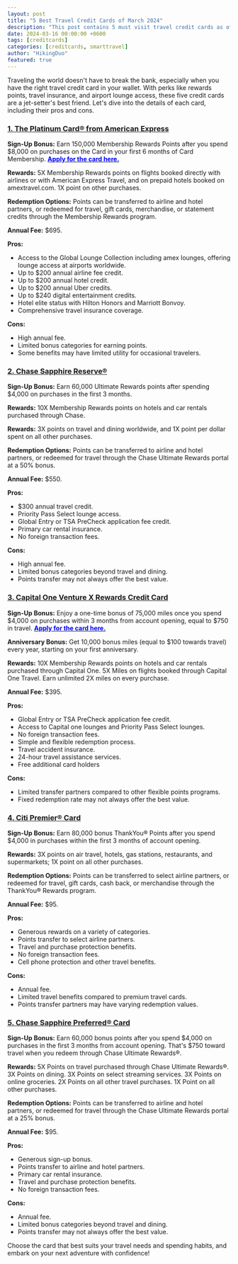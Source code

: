 ```yaml
---
layout: post
title: "5 Best Travel Credit Cards of March 2024"
description: "This post contains 5 must visit travel credit cards as of march 2024." 
date: 2024-03-16 00:00:00 +0600
tags: [creditcards]
categories: [creditcards, smarttravel]
author: "HikingDuo"
featured: true
---
```


Traveling the world doesn't have to break the bank, especially when you have the right travel credit card in your wallet. With perks like rewards points, travel insurance, and airport lounge access, these five credit cards are a jet-setter's best friend. Let's dive into the details of each card, including their pros and cons.

### [1. The Platinum Card® from American Express](https://card.americanexpress.com/d/platinum-card/?utm_mcid=&utm_source=google&utm_medium=cpc&utm_term=%2Bamerican%20%2Bexpress%20%2Bplatinum&utm_cmpid=18507428845&utm_adgid=142828790300&utm_tgtid=aud-2277854002789:kwd-383918391531&utm_mt=p&utm_adid=687193864026&utm_dvc=c&utm_ntwk=g&utm_adpos=&utm_plcmnt=&utm_locphysid=9032188&utm_locintid=&utm_feeditemid=&utm_devicemdl=&utm_plcmnttgt=&utm_programname=brandcps&utm_cmp=Platinum&utm_sl=&gclid=Cj0KCQjwhtWvBhD9ARIsAOP0Goidr08Jx1LKVjW6l2CZ7Okdw7AwtEOThNaEnTo6ZZPze7s2j1e5LJkaAgPVEALw_wcB)

**Sign-Up Bonus:** Earn 150,000 Membership Rewards Points after you spend $8,000 on purchases on the Card in your first 6 months of Card Membership. <a href="https://i.capitalone.com/G6FzFcF87"><b style="color: blue;">Apply for the card here.</b></a>

**Rewards:** 5X Membership Rewards points on flights booked directly with airlines or with American Express Travel, and on prepaid hotels booked on amextravel.com. 1X point on other purchases.

**Redemption Options:** Points can be transferred to airline and hotel partners, or redeemed for travel, gift cards, merchandise, or statement credits through the Membership Rewards program.

**Annual Fee:** $695.

**Pros:**
- Access to the Global Lounge Collection including amex lounges, offering lounge access at airports worldwide.
- Up to $200 annual airline fee credit.
- Up to $200 annual hotel credit.
- Up to $200 annual Uber credits.
- Up to $240 digital entertainment credits.
- Hotel elite status with Hilton Honors and Marriott Bonvoy.
- Comprehensive travel insurance coverage.

**Cons:**
- High annual fee.
- Limited bonus categories for earning points.
- Some benefits may have limited utility for occasional travelers.

### [2. Chase Sapphire Reserve®](https://creditcards.chase.com/a1/23Q4/sapphire/dual?CELL=6D4C&jp_cmp=cc/Sapphire+Preferred_Brand_Exact_Sapphire+Preferred_SEM_US_NA_Standard_NA/sea/p56274819573/Chase+Sapphire+Preferred&gclsrc=aw.ds&ds_rl=1253080&gad_source=1&gclid=Cj0KCQjwhtWvBhD9ARIsAOP0Goh4qo5px-cQ1wnyuJRI3l9gYNRog211M0NWz6L-4naNxrm04AVUIXEaAjNKEALw_wcB&gclsrc=aw.ds)

**Sign-Up Bonus:** Earn 60,000 Ultimate Rewards points after spending $4,000 on purchases in the first 3 months.

**Rewards:** 10X Membership Rewards points on hotels and car rentals purchased through Chase.

**Rewards:** 3X points on travel and dining worldwide, and 1X point per dollar spent on all other purchases.

**Redemption Options:** Points can be transferred to airline and hotel partners, or redeemed for travel through the Chase Ultimate Rewards portal at a 50% bonus.

**Annual Fee:** $550.

**Pros:**
- $300 annual travel credit.
- Priority Pass Select lounge access.
- Global Entry or TSA PreCheck application fee credit.
- Primary car rental insurance.
- No foreign transaction fees.

**Cons:**
- High annual fee.
- Limited bonus categories beyond travel and dining.
- Points transfer may not always offer the best value.

### [3. Capital One Venture X Rewards Credit Card](https://i.capitalone.com/G6FzFcF87)

**Sign-Up Bonus:** Enjoy a one-time bonus of 75,000 miles once you spend $4,000 on purchases within 3 months from account opening, equal to $750 in travel.  <a href="https://i.capitalone.com/G6FzFcF87"><b style="color: blue;">Apply for the card here.</b></a>

**Anniversary Bonus:** Get 10,000 bonus miles (equal to $100 towards travel) every year, starting on your first anniversary.

**Rewards:** 10X Membership Rewards points on hotels and car rentals purchased through Capital One. 5X Miles on flights booked through Capital One Travel. Earn unlimited 2X miles on every purchase.

**Annual Fee:** $395.

**Pros:**
- Global Entry or TSA PreCheck application fee credit.
- Access to Capital one lounges and Priority Pass Select lounges.
- No foreign transaction fees.
- Simple and flexible redemption process.
- Travel accident insurance.
- 24-hour travel assistance services.
- Free additional card holders

**Cons:**
- Limited transfer partners compared to other flexible points programs.
- Fixed redemption rate may not always offer the best value.

### [4. Citi Premier® Card](https://www.citi.com/usc/LPACA/Citi/Rewards/Premier/ps/index.html?cmp=knc|acquire|2006|CARDS|Google|BR&targetid=kwd-1244054340&gclid=Cj0KCQjwhtWvBhD9ARIsAOP0GoiCerxDV_0MyhFRB4P0BZRcbxjoY5JNlogFDvPRFd9GyEP_MDeBi5waAvADEALw_wcB&gclsrc=aw.ds&ProspectID=Ppx464SoLlYfwV9BrbBjErUMH5CBThfE)

**Sign-Up Bonus:** Earn 80,000 bonus ThankYou® Points after you spend $4,000 in purchases within the first 3 months of account opening.

**Rewards:** 3X points on air travel, hotels, gas stations, restaurants, and supermarkets; 1X point on all other purchases.

**Redemption Options:** Points can be transferred to select airline partners, or redeemed for travel, gift cards, cash back, or merchandise through the ThankYou® Rewards program.

**Annual Fee:** $95.

**Pros:**
- Generous rewards on a variety of categories.
- Points transfer to select airline partners.
- Travel and purchase protection benefits.
- No foreign transaction fees.
- Cell phone protection and other travel benefits.

**Cons:**
- Annual fee.
- Limited travel benefits compared to premium travel cards.
- Points transfer partners may have varying redemption values.

### [5. Chase Sapphire Preferred® Card](https://creditcards.chase.com/a1/23Q4/sapphire/dual?CELL=6D4C&jp_cmp=cc/Sapphire+Preferred_Brand_Exact_Sapphire+Preferred_SEM_US_NA_Standard_NA/sea/p56274819573/Chase+Sapphire+Preferred&gclsrc=aw.ds&ds_rl=1253080&gad_source=1&gclid=Cj0KCQjwhtWvBhD9ARIsAOP0Goh4qo5px-cQ1wnyuJRI3l9gYNRog211M0NWz6L-4naNxrm04AVUIXEaAjNKEALw_wcB&gclsrc=aw.ds)

**Sign-Up Bonus:** Earn 60,000 bonus points after you spend $4,000 on purchases in the first 3 months from account opening. That's $750 toward travel when you redeem through Chase Ultimate Rewards®.

**Rewards:** 5X Points on travel purchased through Chase Ultimate Rewards®. 3X Points on dining. 3X Points on select streaming services. 3X Points on online groceries. 2X Points on all other travel purchases. 1X Point on all other purchases.

**Redemption Options:** Points can be transferred to airline and hotel partners, or redeemed for travel through the Chase Ultimate Rewards portal at a 25% bonus.

**Annual Fee:** $95.

**Pros:**
- Generous sign-up bonus.
- Points transfer to airline and hotel partners.
- Primary car rental insurance.
- Travel and purchase protection benefits.
- No foreign transaction fees.

**Cons:**
- Annual fee.
- Limited bonus categories beyond travel and dining.
- Points transfer may not always offer the best value.

Choose the card that best suits your travel needs and spending habits, and embark on your next adventure with confidence!
